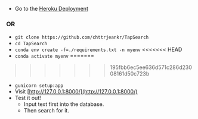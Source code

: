 - Go to the [Heroku Deployment](https://tapsearch-ankur.herokuapp.com/)


### OR


- `git clone https://github.com/chttrjeankr/TapSearch`
- `cd TapSearch`
- `conda env create -f=./requirements.txt -n myenv`
<<<<<<< HEAD
- `conda activate myenv`
=======
>>>>>>> 195fbb6ec5ee636d571c286d23008161d50c723b
- `gunicorn setup:app`
- Visit [http://127.0.0.1:8000/](http://127.0.0.1:8000/)
- Test it out!
    - Input text first into the database.
    - Then search for it.
